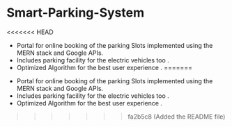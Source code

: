 # Smart-Parking-System
<<<<<<< HEAD
* Portal for online booking of the parking Slots implemented using the MERN stack and Google APIs.
* Includes parking facility for the electric vehicles too . 
* Optimized Algorithm for the best user experience .
=======

- Portal for online booking of the parking Slots implemented using the MERN stack and Google APIs.
- Includes parking facility for the electric vehicles too .
- Optimized Algorithm for the best user experience .
>>>>>>> fa2b5c8 (Added the README file)
